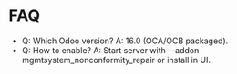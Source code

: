 # FAQ

- Q: Which Odoo version? A: 16.0 (OCA/OCB packaged).
- Q: How to enable? A: Start server with --addon mgmtsystem_nonconformity_repair or install in UI.
